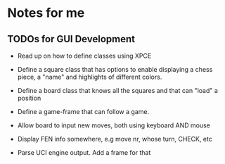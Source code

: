 
# Notes for me

## TODOs for GUI Development

- Read up on how to define classes using XPCE
- Define a square class that has options to enable displaying a chess piece, a "name" and highlights of different colors.

- Define a board class that knows all the squares and that can "load" a position
- Define a game-frame that can follow a game.

- Allow board to input new moves, both using keyboard AND mouse

- Display FEN info somewhere, e.g move nr, whose turn, CHECK, etc

- Parse UCI engine output. Add a frame for that
